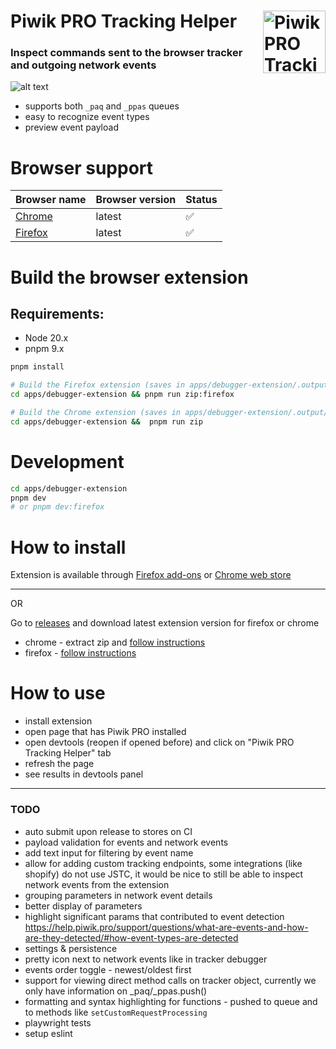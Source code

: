 # Piwik PRO Tracking Helper <img src="/docs/logo-transparent.png" width="100" align="right" alt="Piwik PRO Tracking Helper">

### Inspect commands sent to the browser tracker and outgoing network events

![alt text](/docs/preview.png)

- supports both `_paq` and `_ppas` queues
- easy to recognize event types
- preview event payload

# Browser support

| Browser name                                                                                                  | Browser version | Status |
| :------------------------------------------------------------------------------------------------------------ | :-------------- | :----- |
| [Chrome](https://chromewebstore.google.com/detail/piwik-pro-tracking-helper/fkbdlogfdjmpfepbbbjcgcfbgbcfcnne) | latest          | ✅     |
| [Firefox](https://addons.mozilla.org/en-US/firefox/addon/piwik-pro-tracking-helper/)                          | latest          | ✅     |

# Build the browser extension

## Requirements:

- Node 20.x
- pnpm 9.x

```bash
pnpm install

# Build the Firefox extension (saves in apps/debugger-extension/.output/piwik-pro-tracking-helper-{version}-firefox.zip)
cd apps/debugger-extension && pnpm run zip:firefox

# Build the Chrome extension (saves in apps/debugger-extension/.output/piwik-pro-tracking-helper-{version}-chrome.zip)
cd apps/debugger-extension &&  pnpm run zip
```

# Development

```bash
cd apps/debugger-extension
pnpm dev
# or pnpm dev:firefox
```

# How to install

Extension is available through [Firefox add-ons](https://addons.mozilla.org/en-US/firefox/addon/piwik-pro-tracking-helper/) or [Chrome web store](https://chromewebstore.google.com/detail/piwik-pro-tracking-helper/fkbdlogfdjmpfepbbbjcgcfbgbcfcnne)

---

OR

Go to [releases](https://github.com/auto200/piwik-pro-tracking-helper/releases) and download latest extension version for firefox or chrome

- chrome - extract zip and [follow instructions](https://webkul.com/blog/how-to-install-the-unpacked-extension-in-chrome/)
- firefox - [follow instructions](https://extensionworkshop.com/documentation/develop/temporary-installation-in-firefox/)

# How to use

- install extension
- open page that has Piwik PRO installed
- open devtools (reopen if opened before) and click on "Piwik PRO Tracking Helper" tab
- refresh the page
- see results in devtools panel

---

### TODO

- auto submit upon release to stores on CI
- payload validation for events and network events
- add text input for filtering by event name
- allow for adding custom tracking endpoints, some integrations (like shopify) do not use JSTC, it would be nice to still be able to inspect network events from the extension
- grouping parameters in network event details
- better display of parameters
- highlight significant params that contributed to event detection https://help.piwik.pro/support/questions/what-are-events-and-how-are-they-detected/#how-event-types-are-detected
- settings & persistence
- pretty icon next to network events like in tracker debugger
- events order toggle - newest/oldest first
- support for viewing direct method calls on tracker object, currently we only have information on \_paq/\_ppas.push()
- formatting and syntax highlighting for functions - pushed to queue and to methods like `setCustomRequestProcessing`
- playwright tests
- setup eslint
